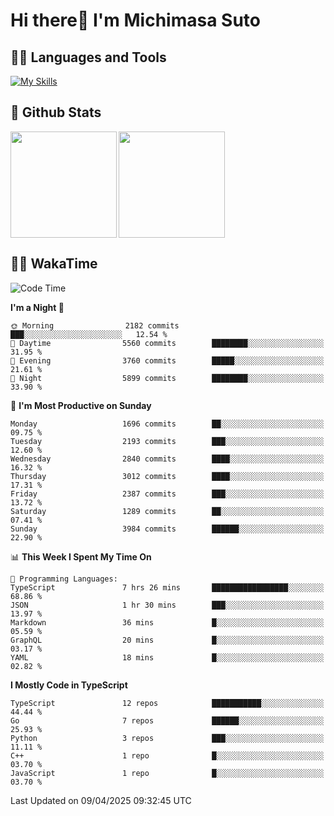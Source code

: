 # Hi there👋 I'm Michimasa Suto

## 🧑‍💻 Languages and Tools
[![My Skills](https://skillicons.dev/icons?i=ts,nextjs,react,vue,python,go,aws,docker,nodejs,redux,solidity,firebase,gcp,js,bootstrap,tailwind,materialui,html,css,wordpress,xd,figma,raspberrypi,arduino)](https://skillicons.dev)

<!--
**Suto-Michimasa/Suto-Michimasa** is a ✨ _special_ ✨ repository because its `README.md` (this file) appears on your GitHub profile.

Here are some ideas to get you started:

- 🔭 I’m currently working on ...
- 🌱 I’m currently learning ...
- 👯 I’m looking to collaborate on ...
- 🤔 I’m looking for help with ...
- 💬 Ask me about ...
- 📫 How to reach me: ...
- 😄 Pronouns: ...
- ⚡ Fun fact: ...
-->
## 💎 Github Stats

<div>
  <img height="170" align="left" src="https://github-readme-stats.vercel.app/api?username=Suto-michimasa&count_private=true&show_icons=true&theme=dark" />
  <img height="170" src="https://github-readme-stats.vercel.app/api/top-langs/?username=Suto-michimasa&langs_count=8&layout=compact&theme=dark" />
</div>

<!-- ## 🏆 GitHub Profile Trophy

<img width="800" src="https://github-profile-trophy.vercel.app/?username=Suto-michimasa&theme=onedark&no-frame=true"/>
 -->

## 🧑‍💻 WakaTime
<!--START_SECTION:waka-->
![Code Time](http://img.shields.io/badge/Code%20Time-657%20hrs%2050%20mins-blue)

**I'm a Night 🦉** 

```text
🌞 Morning                2182 commits        ███░░░░░░░░░░░░░░░░░░░░░░   12.54 % 
🌆 Daytime                5560 commits        ████████░░░░░░░░░░░░░░░░░   31.95 % 
🌃 Evening                3760 commits        █████░░░░░░░░░░░░░░░░░░░░   21.61 % 
🌙 Night                  5899 commits        ████████░░░░░░░░░░░░░░░░░   33.90 % 
```
📅 **I'm Most Productive on Sunday** 

```text
Monday                   1696 commits        ██░░░░░░░░░░░░░░░░░░░░░░░   09.75 % 
Tuesday                  2193 commits        ███░░░░░░░░░░░░░░░░░░░░░░   12.60 % 
Wednesday                2840 commits        ████░░░░░░░░░░░░░░░░░░░░░   16.32 % 
Thursday                 3012 commits        ████░░░░░░░░░░░░░░░░░░░░░   17.31 % 
Friday                   2387 commits        ███░░░░░░░░░░░░░░░░░░░░░░   13.72 % 
Saturday                 1289 commits        ██░░░░░░░░░░░░░░░░░░░░░░░   07.41 % 
Sunday                   3984 commits        ██████░░░░░░░░░░░░░░░░░░░   22.90 % 
```


📊 **This Week I Spent My Time On** 

```text
💬 Programming Languages: 
TypeScript               7 hrs 26 mins       █████████████████░░░░░░░░   68.86 % 
JSON                     1 hr 30 mins        ███░░░░░░░░░░░░░░░░░░░░░░   13.97 % 
Markdown                 36 mins             █░░░░░░░░░░░░░░░░░░░░░░░░   05.59 % 
GraphQL                  20 mins             █░░░░░░░░░░░░░░░░░░░░░░░░   03.17 % 
YAML                     18 mins             █░░░░░░░░░░░░░░░░░░░░░░░░   02.82 % 
```

**I Mostly Code in TypeScript** 

```text
TypeScript               12 repos            ███████████░░░░░░░░░░░░░░   44.44 % 
Go                       7 repos             ██████░░░░░░░░░░░░░░░░░░░   25.93 % 
Python                   3 repos             ███░░░░░░░░░░░░░░░░░░░░░░   11.11 % 
C++                      1 repo              █░░░░░░░░░░░░░░░░░░░░░░░░   03.70 % 
JavaScript               1 repo              █░░░░░░░░░░░░░░░░░░░░░░░░   03.70 % 
```




 Last Updated on 09/04/2025 09:32:45 UTC
<!--END_SECTION:waka-->
